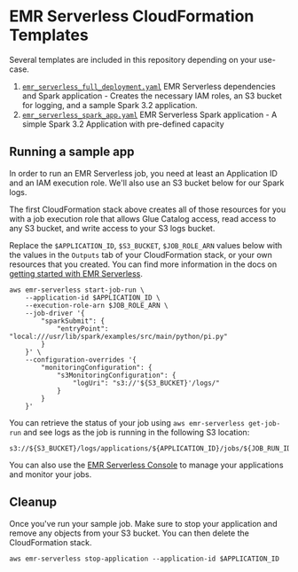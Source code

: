 # EMR Serverless CloudFormation Templates

Several templates are included in this repository depending on your use-case.

1. [`emr_serverless_full_deployment.yaml`](./emr_serverless_full_deployment.yaml) EMR Serverless dependencies and Spark application - Creates the necessary IAM roles, an S3 bucket for logging, and a sample Spark 3.2 application.
2. [`emr_serverless_spark_app.yaml`](./emr_serverless_spark_app.yaml) EMR Serverless Spark application - A simple Spark 3.2 Application with pre-defined capacity

## Running a sample app

In order to run an EMR Serverless job, you need at least an Application ID and an IAM execution role. We'll also use an S3 bucket below for our Spark logs. 

The first CloudFormation stack above creates all of those resources for you with a job execution role that allows Glue Catalog access, read access to any S3 bucket, and write access to your S3 logs bucket.

Replace the `$APPLICATION_ID`, `$S3_BUCKET`, `$JOB_ROLE_ARN` values below with the values in the `Outputs` tab of your CloudFormation stack, or your own resources that you created. You can find more information in the docs on [getting started with EMR Serverless](https://docs.aws.amazon.com/emr/latest/EMR-Serverless-UserGuide/getting-started.html).

```
aws emr-serverless start-job-run \
    --application-id $APPLICATION_ID \
    --execution-role-arn $JOB_ROLE_ARN \
    --job-driver '{
        "sparkSubmit": {
            "entryPoint": "local:///usr/lib/spark/examples/src/main/python/pi.py"
        }
    }' \
    --configuration-overrides '{
        "monitoringConfiguration": {
            "s3MonitoringConfiguration": {
                "logUri": "s3://'${S3_BUCKET}'/logs/"
            }
        }
    }'
```

You can retrieve the status of your job using `aws emr-serverless get-job-run` and see logs as the job is running in the following S3 location:

```
s3://${S3_BUCKET}/logs/applications/${APPLICATION_ID}/jobs/${JOB_RUN_ID}/SPARK_DRIVER/
```

You can also use the [EMR Serverless Console](https://console.aws.amazon.com/emr/home#/serverless) to manage your applications and monitor your jobs.

## Cleanup

Once you've run your sample job. Make sure to stop your application and remove any objects from your S3 bucket. You can then delete the CloudFormation stack.

```
aws emr-serverless stop-application --application-id $APPLICATION_ID
```